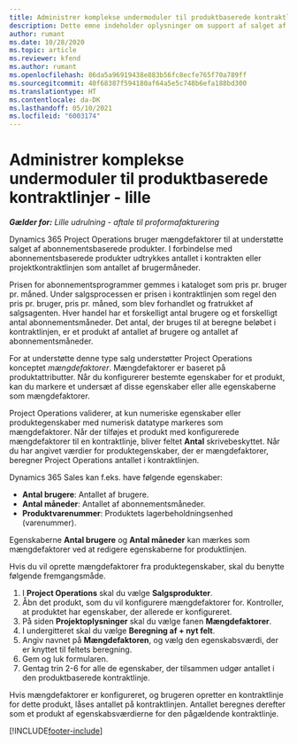 ```yaml
---
title: Administrer komplekse undermoduler til produktbaserede kontraktlinjer - lille
description: Dette emne indeholder oplysninger om support af salget af abonnementsbaserede produkter.
author: rumant
ms.date: 10/28/2020
ms.topic: article
ms.reviewer: kfend
ms.author: rumant
ms.openlocfilehash: 86da5a96919438e883b56fc8ecfe765f70a789ff
ms.sourcegitcommit: 40f68387f594180af64a5e5c748b6efa188bd300
ms.translationtype: HT
ms.contentlocale: da-DK
ms.lasthandoff: 05/10/2021
ms.locfileid: "6003174"
---
```

# <a name="manage-complex-units-for-product-based-contract-lines---lite"></a>Administrer komplekse undermoduler til produktbaserede kontraktlinjer - lille

_**Gælder for:** Lille udrulning - aftale til proformafakturering_

Dynamics 365 Project Operations bruger mængdefaktorer til at understøtte salget af abonnementsbaserede produkter. I forbindelse med abonnementsbaserede produkter udtrykkes antallet i kontrakten eller projektkontraktlinjen som antallet af brugermåneder.

Prisen for abonnementsprogrammer gemmes i kataloget som pris pr. bruger pr. måned. Under salgsprocessen er prisen i kontraktlinjen som regel den pris pr. bruger, pris pr. måned, som blev forhandlet og fratrukket af salgsagenten. Hver handel har et forskelligt antal brugere og et forskelligt antal abonnementsmåneder. Det antal, der bruges til at beregne beløbet i kontraktlinjen, er et produkt af antallet af brugere og antallet af abonnementsmåneder.

For at understøtte denne type salg understøtter Project Operations konceptet *mængdefaktorer*. Mængdefaktorer er baseret på produktattributter. Når du konfigurerer bestemte egenskaber for et produkt, kan du markere et undersæt af disse egenskaber eller alle egenskaberne som mængdefaktorer.

Project Operations validerer, at kun numeriske egenskaber eller produktegenskaber med numerisk datatype markeres som mængdefaktorer. Når der tilføjes et produkt med konfigurerede mængdefaktorer til en kontraktlinje, bliver feltet **Antal** skrivebeskyttet. Når du har angivet værdier for produktegenskaber, der er mængdefaktorer, beregner Project Operations antallet i kontraktlinjen.

Dynamics 365 Sales kan f.eks. have følgende egenskaber:

- **Antal brugere**: Antallet af brugere.
- **Antal måneder**: Antallet af abonnementsmåneder.
- **Produktvarenummer**: Produktets lagerbeholdningsenhed (varenummer).

Egenskaberne **Antal brugere** og **Antal måneder** kan mærkes som mængdefaktorer ved at redigere egenskaberne for produktlinjen.

Hvis du vil oprette mængdefaktorer fra produktegenskaber, skal du benytte følgende fremgangsmåde.

1. I **Project Operations** skal du vælge **Salgsprodukter**.
2. Åbn det produkt, som du vil konfigurere mængdefaktorer for. Kontroller, at produktet har egenskaber, der allerede er konfigureret.
3. På siden **Projektoplysninger** skal du vælge fanen **Mængdefaktorer**.
4. I undergitteret skal du vælge **Beregning af + nyt felt**.
5. Angiv navnet på **Mængdefaktoren**, og vælg den egenskabsværdi, der er knyttet til feltets beregning.
6. Gem og luk formularen.
7. Gentag trin 2-6 for alle de egenskaber, der tilsammen udgør antallet i den produktbaserede kontraktlinje.

Hvis mængdefaktorer er konfigureret, og brugeren opretter en kontraktlinje for dette produkt, låses antallet på kontraktlinjen. Antallet beregnes derefter som et produkt af egenskabsværdierne for den pågældende kontraktlinje.


[!INCLUDE[footer-include](../../includes/footer-banner.md)]